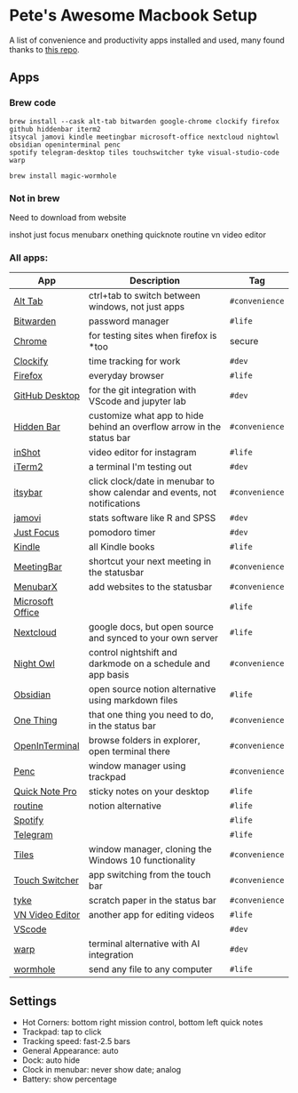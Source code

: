 # Pete's Awesome Macbook Setup

A list of convenience and productivity apps installed and used, many found thanks to [this repo](https://github.com/phmullins/awesome-macos).

## Apps
### Brew code

```
brew install --cask alt-tab bitwarden google-chrome clockify firefox github hiddenbar iterm2 
itsycal jamovi kindle meetingbar microsoft-office nextcloud nightowl obsidian openinterminal penc 
spotify telegram-desktop tiles touchswitcher tyke visual-studio-code warp 

brew install magic-wormhole
```

### Not in brew

Need to download from website

inshot
just focus
menubarx
onething
quicknote
routine
vn video editor

### All apps:

| App | Description | Tag|
|------| ----- | ----- |
| [Alt Tab](https://github.com/lwouis/alt-tab-macos)| ctrl+tab to switch between windows, not just apps| `#convenience` 
| [Bitwarden](https://apps.apple.com/us/app/bitwarden/id1352778147?mt=12)| password manager| `#life` 
| [Chrome](https://www.google.com/chrome/)| for testing sites when firefox is *too| secure| `#life` 
| [Clockify](https://clockify.me/mac-time-tracking)| time tracking for work| `#dev` 
| [Firefox](https://getfirefox.com)| everyday browser| `#life` 
| [GitHub Desktop](https://desktop.github.com/)| for the git integration with VScode and jupyter lab| `#dev` 
| [Hidden Bar](https://github.com/dwarvesf/hidden)| customize what app to hide behind an overflow arrow in the status bar| `#convenience` 
| [inShot](https://apps.apple.com/ua/app/inshot-video-editor/id997362197)| video editor for instagram| `#life` 
| [iTerm2](https://iterm2.com/downloads.html)| a terminal I'm testing out| `#dev` 
| [itsybar](https://www.mowglii.com/itsycal/)| click clock/date in menubar to show calendar and events, not notifications| `#convenience` 
| [jamovi](https://www.jamovi.org/)| stats software like R and SPSS| `#dev` 
| [Just Focus](https://apps.apple.com/us/app/just-focus/id1142151959?mt=12)| pomodoro timer| `#dev` 
| [Kindle](https://apps.apple.com/us/app/kindle/id405399194?mt=12)| all Kindle books| `#life` 
| [MeetingBar](https://apps.apple.com/us/app/meetingbar/id1532419400?mt=12)| shortcut your next meeting in the statusbar| `#convenience` 
| [MenubarX](https://apps.apple.com/us/app/menubarx/id1575588022?mt=12)| add websites to the statusbar| `#convenience` 
| [Microsoft Office](https://www.microsoft.com/en-US/microsoft-365/mac/microsoft-365-for-mac)| |`#life`
| [Nextcloud](https://nextcloud.com/install/#install-clients)| google docs, but open source and synced to your own server| `#life` 
| [Night Owl](https://nightowl.kramser.xyz/#)| control nightshift and darkmode on a schedule and app basis| `#convenience` 
| [Obsidian](https://obsidian.md/)| open source notion alternative using markdown files| `#life` 
| [One Thing](https://apps.apple.com/us/app/one-thing/id1604176982?mt=12)| that one thing you need to do, in the status bar| `#convenience` 
| [OpenInTerminal](https://github.com/Ji4n1ng/OpenInTerminal)| browse folders in explorer, open terminal there| `#convenience` 
| [Penc](https://deniz.co/penc/)| window manager using trackpad| `#convenience` 
| [Quick Note Pro](https://apps.apple.com/us/app/quick-note-one-click-notes/id1472935217?mt=12) | sticky notes on your desktop| `#life`
| [routine](https://www.routine.co/apps)| notion alternative| `#life` 
| [Spotify](https://spotify.com)| | `#life`
| [Telegram](https://desktop.telegram.org/)| | `#life`
| [Tiles](https://freemacsoft.net/tiles/) | window manager, cloning the Windows 10 functionality| `#convenience`
| [Touch Switcher](https://hazeover.com/touchswitcher.html)| app switching from the touch bar| `#convenience` 
| [tyke](https://tyke.app/)| scratch paper in the status bar| `#convenience` 
| [VN Video Editor](https://apps.apple.com/us/app/vn-video-editor/id1494451650?mt=12)| another app for editing videos| `#life` 
| [VScode](https://code.visualstudio.com/Download)| | `#dev` 
| [warp](https://www.warp.dev/)| terminal alternative with AI integration| `#dev` 
| [wormhole](https://er.run/)| send any file to any computer| `#life` 



## Settings

* Hot Corners: bottom right mission control, bottom left quick notes
* Trackpad: tap to click
* Tracking speed: fast-2.5 bars
* General Appearance: auto
* Dock: auto hide
* Clock in menubar: never show date; analog
* Battery: show percentage
